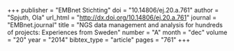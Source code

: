 +++
publisher = "EMBnet Stichting"
doi = "10.14806/ej.20.a.761"
author = "Spjuth, Ola"
url_html = "http://dx.doi.org/10.14806/ej.20.a.761"
journal = "EMBnet.journal"
title = "NGS data management and analysis for hundreds of projects: Experiences from Sweden"
number = "A"
month = "dec"
volume = "20"
year = "2014"
bibtex_type = "article"
pages = "761"
+++

